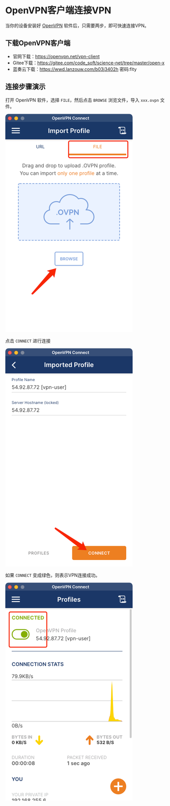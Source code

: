 # OpenVPN客户端连接VPN

当你的设备安装好 [OpenVPN](https://openvpn.net/vpn-client) 软件后，只需要两步，即可快速连接VPN。

## 下载OpenVPN客户端

- 官网下载：https://openvpn.net/vpn-client
- Gitee下载：https://gitee.com/code_soft/science-net/tree/master/open-x
- 蓝奏云下载：https://wwd.lanzouw.com/b03j3402h 密码:fity

## 连接步骤演示

打开 OpenVPN 软件，选择 `FILE`，然后点击 `BROWSE` 浏览文件，导入 `xxx.ovpn` 文件。

![img.png](assets/1.1.png)

点击 `CONNECT` 进行连接

![img_1.png](assets/1.2.png)

如果 `CONNECT` 变成绿色，则表示VPN连接成功。

![img_2.png](assets/1.3.png)